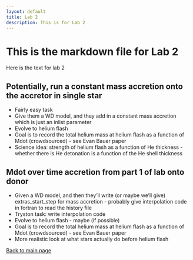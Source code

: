 ```yaml
---
layout: default
title: Lab 2
description: This is for Lab 2
---
```



# This is the markdown file for Lab 2

Here is the text for lab 2


## Potentially, run a constant mass accretion onto the accretor in single star
* Fairly easy task 
* Give them a WD model, and they add in a constant mass accretion which is just an inlist parameter
* Evolve to helium flash
* Goal is to record the total helium mass at helium flash as a function of Mdot (crowdsourced) - see Evan Bauer paper
* Science idea: strength of helium flash as a function of He thickness - whether there is He detonation is a function of the He shell thickness


## Mdot over time accretion from part 1 of lab onto donor
* Given a WD model, and then they’ll write (or maybe we’ll give) extras_start_step for mass accretion - probably give interpolation code in fortran to read the history file
* Tryston task: write interpolation code
* Evolve to helium flash - maybe (if possible)
* Goal is to record the total helium mass at helium flash as a function of Mdot (crowdsourced) - see Evan Bauer paper
* More realistic look at what stars actually do before helium flash








[Back to main page](./)